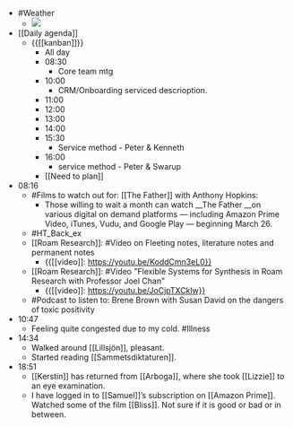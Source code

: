 - #Weather
    - ![](https://firebasestorage.googleapis.com/v0/b/firescript-577a2.appspot.com/o/imgs%2Fapp%2FDavidsroam%2FWRu_1gpw-m.png?alt=media&token=1bda4f81-6d79-41cc-ae7b-f189a2c04143)
- [[Daily agenda]]
    - {{[[kanban]]}}
        - All day
        - 08:30
            - Core team mtg
        - 10:00
            - CRM/Onboarding serviced descrioption.
        - 11:00
        - 12:00
        - 13:00
        - 14:00
        - 15:30
            - Service method - Peter & Kenneth
        - 16:00
            - service method - Peter & Swarup
        - [[Need to plan]]
- 08:16
    - #Films to watch out for: [[The Father]] with Anthony Hopkins:
        - Those willing to wait a month can watch __The Father __on various digital on demand platforms — including Amazon Prime Video, iTunes, Vudu, and Google Play — beginning March 26.
    - #HT_Back_ex
    - [[Roam Research]]: #Video on  Fleeting notes, literature notes and permanent notes
        - {{[[video]]: https://youtu.be/KoddCmn3eL0}}
    - [[Roam Research]]: #Video "Flexible Systems for Synthesis in Roam Research with Professor Joel Chan"
        - {{[[video]]: https://youtu.be/JoCjpTXCklw}}
    - #Podcast to listen to: Brene Brown with Susan David on the dangers of toxic positivity
- 10:47
    - Feeling quite congested due to my cold. #Illness
- 14:34
    - Walked around [[Lillsjön]], pleasant.
    - Started reading [[Sammetsdiktaturen]].
- 18:51
    - [[Kerstin]] has returned from [[Arboga]], where she took [[Lizzie]] to an eye examination.
    - I have logged in to [[Samuel]]’s subscription on [[Amazon Prime]]. Watched some of the film [[Bliss]]. Not sure if it is good or bad or in between.
